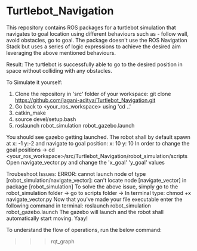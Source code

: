 # Turtlebot_Navigation
This repository contains ROS packages for a turtlebot simulation that navigates to goal location using different behaviours such as - follow wall, avoid obstacles, go to goal. The package doesn't use the ROS Navigation Stack but uses a series of logic expressions to achieve the desired aim leveraging the above mentioned behaviours. 

Result: The turtlebot is successfully able to go to the desired position in space without colliding with any obstacles. 

To Simulate it yourself:

1. Clone the repository in 'src' folder of your workspace: git clone https://github.com/jagani-aditya/Turtlebot_Navigation.git
2. Go back to <your_ros_workspace> using 'cd ..' 
3. catkin_make
4. source devel/setup.bash
5. roslaunch robot_simulation robot_gazebo.launch


You should see gazebo getting launched. The robot shall by default spawn at x: -1 y:-2 and navigate to goal position: x: 10 y: 10
In order to change the goal positions ->  cd <your_ros_workspace>/src/Turtlebot_Navigation/robot_simulation/scripts
Open navigate_vector.py and change the 'x_goal' 'y_goal' values



Troubeshoot Issues: ERROR: cannot launch node of type [robot_simulation/navigate_vector]: can't locate node [navigate_vector] in package [robot_simulation]
To solve the above issue, simply go to the robot_simulation folder -> go to scripts folder -> In terminal type: chmod +x navigate_vector.py
Now that you've made your file executable enter the following command in terminal: roslaunch robot_simulation robot_gazebo.launch
The gazebo will launch and the robot shall automatically start moving. Yaay!


To understand the flow of operations, run the below command:
>>> rqt_graph

